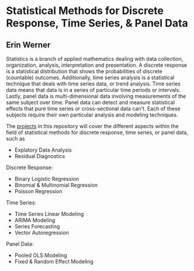 # Statistical Methods for Discrete Response, Time Series, & Panel Data

## Erin Werner

Statistics is a branch of applied mathematics dealing with data collection, organization, analysis, interpretation and presentation. A discrete response is a statistical distribution that shows the probabilities of discrete (countable) outcomes. Additionally, time series analysis is a statistical technique that deals with time series data, or trend analysis. Time series data means that data is in a series of particular time periods or intervals. Lastly, panel data is multi-dimensional data involving measurements of the same subject over time. Panel data can detect and measure statistical effects that pure time series or cross-sectional data can't. Each of these subjects require their own particular analysis and modeling techniques.

The [projects](https://github.com/etwernerMIDS/Time_Series/tree/main/Projects) in this repository will cover the different aspects within the field of statistical methods for discrete response, time series, or panel data, such as 

* Explatory Data Analysis
* Residual Diagnostics

Discrete Response:
* Binary Logistic Regression
* Binomial & Multinomial Regression
* Poisson Regression

Time Series:
* Time Series Linear Modeling
* ARIMA Modeling
* Series Forecasting
* Vector Autoregression

Panel Data:
* Pooled OLS Modeling
* Fixed & Random Effect Modeling
